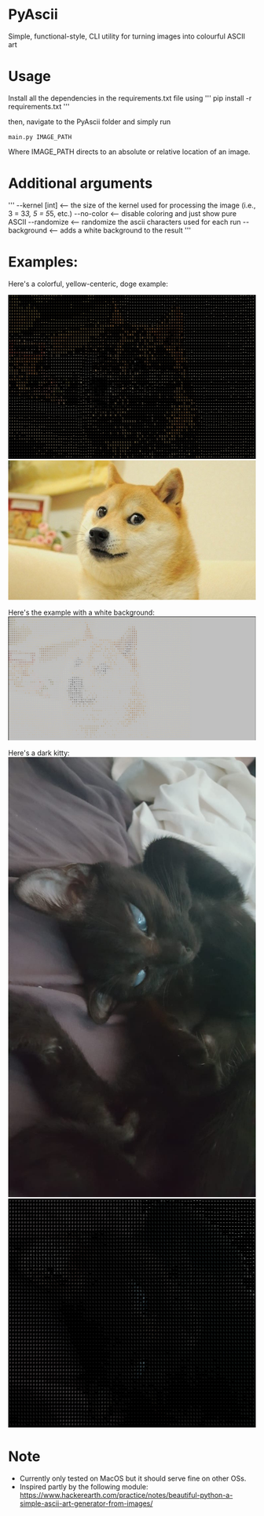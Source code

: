 # PyAscii
Simple, functional-style, CLI utility for turning images into colourful ASCII art

# Usage
Install all the dependencies in the requirements.txt file using 
'''
pip install -r requirements.txt
'''

then, navigate to the PyAscii folder and simply run
```
main.py IMAGE_PATH
```
Where IMAGE_PATH directs to an absolute or relative location of an image. 



# Additional arguments
''' --kernel [int] <-- the size of the kernel used for processing the image (i.e., 3 = 3*3, 5 = 5*5, etc.)
--no-color <-- disable coloring and just show pure ASCII
--randomize <-- randomize the ascii characters used for each run
--background <-- adds a white background to the result
'''

# Examples:
Here's a colorful, yellow-centeric, doge example:

![](images/doge_black.jpeg) ![](images/doge.jpg)

Here's the example with a white background:
![](images/doge_white.jpeg)

Here's a dark kitty:
![](images/ravi.jpeg) ![](images/ravi_back.jpeg)

# Note

- Currently only tested on MacOS but it should serve fine on other OSs.
- Inspired partly by the following module:
https://www.hackerearth.com/practice/notes/beautiful-python-a-simple-ascii-art-generator-from-images/
